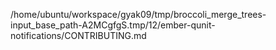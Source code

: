 /home/ubuntu/workspace/gyak09/tmp/broccoli_merge_trees-input_base_path-A2MCgfgS.tmp/12/ember-qunit-notifications/CONTRIBUTING.md